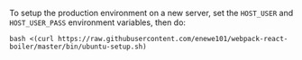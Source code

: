 To setup the production environment on a new server, set the `HOST_USER` and
`HOST_USER_PASS` environment variables, then do:

    bash <(curl https://raw.githubusercontent.com/enewe101/webpack-react-boiler/master/bin/ubuntu-setup.sh)
